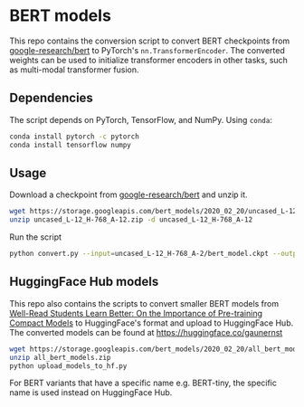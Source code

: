 # BERT models

This repo contains the conversion script to convert BERT checkpoints from [google-research/bert](https://github.com/google-research/bert) to PyTorch's `nn.TransformerEncoder`. The converted weights can be used to initialize transformer encoders in other tasks, such as multi-modal transformer fusion.

## Dependencies

The script depends on PyTorch, TensorFlow, and NumPy. Using `conda`:

```bash
conda install pytorch -c pytorch
conda install tensorflow numpy
```

## Usage

Download a checkpoint from [google-research/bert](https://github.com/google-research/bert) and unzip it.

```bash
wget https://storage.googleapis.com/bert_models/2020_02_20/uncased_L-12_H-768_A-12.zip
unzip uncased_L-12_H-768_A-12.zip -d uncased_L-12_H-768_A-12
```

Run the script

```bash
python convert.py --input=uncased_L-12_H-768_A-2/bert_model.ckpt --output=bert_L12_H768.ckpt
```

## HuggingFace Hub models

This repo also contains the scripts to convert smaller BERT models from [Well-Read Students Learn Better: On the Importance of Pre-training Compact Models](https://arxiv.org/abs/1908.08962) to HuggingFace's format and upload to HuggingFace Hub. The converted models can be found at https://huggingface.co/gaunernst

```bash
wget https://storage.googleapis.com/bert_models/2020_02_20/all_bert_models.zip
unzip all_bert_models.zip
python upload_models_to_hf.py
```

For BERT variants that have a specific name e.g. BERT-tiny, the specific name is used instead on HuggingFace Hub.
